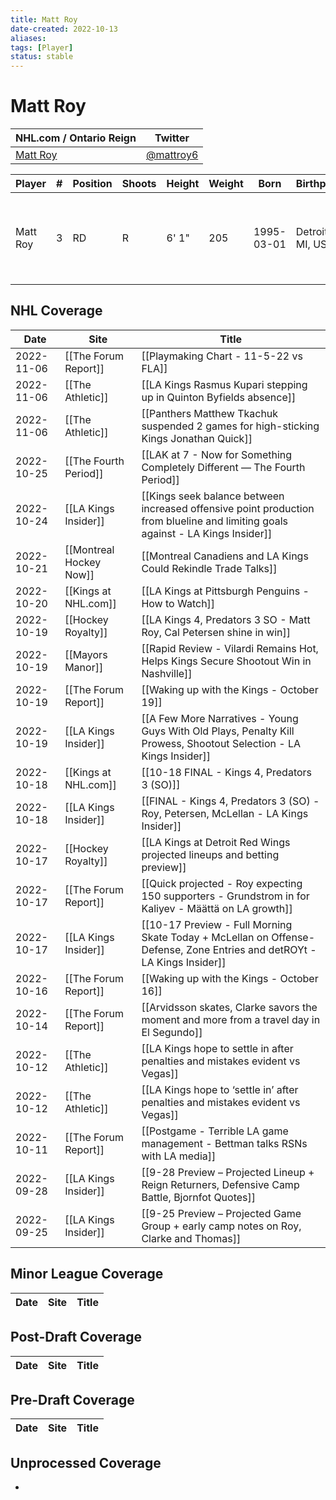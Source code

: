 ```yaml
---
title: Matt Roy
date-created: 2022-10-13
aliases: 
tags: [Player]
status: stable
---
```


# Matt Roy

NHL.com / Ontario Reign | Twitter
-|-
[Matt Roy](https://www.nhl.com/player/matt-roy-8478911) | [@mattroy6](https://twitter.com/mattroy6)

Player | \# | Position | Shoots | Height | Weight | Born | Birthplace | Draft 
-|-|-|-|-|-|-|-|-
Matt Roy | 3 | RD | R | 6' 1" | 205 | 1995-03-01 | Detroit, MI, USA | 2015 LAK, 7th rd, 13th pk (194th overall)




## NHL  Coverage
| Date       | Site                    | Title                                                                                                                           |
| ---------- | ----------------------- | ------------------------------------------------------------------------------------------------------------------------------- |
| 2022-11-06 | [[The Forum Report]]    | [[Playmaking Chart - 11-5-22 vs FLA]]                                                                                           |
| 2022-11-06 | [[The Athletic]]        | [[LA Kings Rasmus Kupari stepping up in Quinton Byfields absence]]                                                              |
| 2022-11-06 | [[The Athletic]]        | [[Panthers Matthew Tkachuk suspended 2 games for high-sticking Kings Jonathan Quick]]                                           |
| 2022-10-25 | [[The Fourth Period]]   | [[LAK at 7 - Now for Something Completely Different — The Fourth Period]]                                                       |
| 2022-10-24 | [[LA Kings Insider]]    | [[Kings seek balance between increased offensive point production from blueline and limiting goals against - LA Kings Insider]] |
| 2022-10-21 | [[Montreal Hockey Now]] | [[Montreal Canadiens and LA Kings Could Rekindle Trade Talks]]                                                                  |
| 2022-10-20 | [[Kings at NHL.com]]    | [[LA Kings at Pittsburgh Penguins - How to Watch]]                                                                              |
| 2022-10-19 | [[Hockey Royalty]]      | [[LA Kings 4, Predators 3 SO - Matt Roy, Cal Petersen shine in win]]                                                            |
| 2022-10-19 | [[Mayors Manor]]        | [[Rapid Review - Vilardi Remains Hot, Helps Kings Secure Shootout Win in Nashville]]                                            |
| 2022-10-19 | [[The Forum Report]]    | [[Waking up with the Kings - October 19]]                                                                                       |
| 2022-10-19 | [[LA Kings Insider]]    | [[A Few More Narratives - Young Guys With Old Plays, Penalty Kill Prowess, Shootout Selection - LA Kings Insider]]              |
| 2022-10-18 | [[Kings at NHL.com]]    | [[10-18 FINAL - Kings 4, Predators 3 (SO)]]                                                                                     |
| 2022-10-18 | [[LA Kings Insider]]    | [[FINAL - Kings 4, Predators 3 (SO) - Roy, Petersen, McLellan - LA Kings Insider]]                                              |
| 2022-10-17 | [[Hockey Royalty]]      | [[LA Kings at Detroit Red Wings projected lineups and betting preview]]                                                         |
| 2022-10-17 | [[The Forum Report]]    | [[Quick projected - Roy expecting 150 supporters - Grundstrom in for Kaliyev - Määttä on LA growth]]                            |
| 2022-10-17 | [[LA Kings Insider]]    | [[10-17 Preview - Full Morning Skate Today + McLellan on Offense-Defense, Zone Entries and detROYt - LA Kings Insider]]         |
| 2022-10-16 | [[The Forum Report]]    | [[Waking up with the Kings - October 16]]                                                                                       |
| 2022-10-14 | [[The Forum Report]]    | [[Arvidsson skates, Clarke savors the moment and more from a travel day in El Segundo]]                                         |
| 2022-10-12 | [[The Athletic]]        | [[LA Kings hope to settle in after penalties and mistakes evident vs Vegas]]                                                    |
| 2022-10-12 | [[The Athletic]]        | [[LA Kings hope to ‘settle in’ after penalties and mistakes evident vs Vegas]]                                                  |
| 2022-10-11 | [[The Forum Report]]    | [[Postgame - Terrible LA game management - Bettman talks RSNs with LA media]]                                                   |
| 2022-09-28 | [[LA Kings Insider]]    | [[9-28 Preview – Projected Lineup + Reign Returners, Defensive Camp Battle, Bjornfot Quotes]]                                   |
| 2022-09-25 | [[LA Kings Insider]]    | [[9-25 Preview – Projected Game Group + early camp notes on Roy, Clarke and Thomas]]                                            |



## Minor League Coverage
Date | Site |  Title
---|---|---



## Post-Draft Coverage
Date | Site |  Title
---|---|---



## Pre-Draft Coverage
Date | Site |  Title
---|---|---


## Unprocessed Coverage
- 
